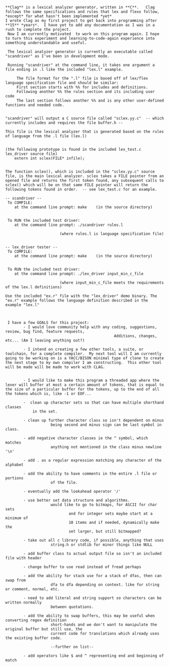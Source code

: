 	**Clag** is a lexical analyzer generator, written in **C**.   Clag follows the same specifications and rules that lex and flexx follow, *except* for what hasn't been implemented *yet*
	I wrote Clag as my first project to get back into programming after **15** *years*.  I have yet to add any documentation as I was in a rush to complete the project.
	 Now I am currently motivated  to work on this program again. I hope to turn this experiment and learning-to-code-again experience into something understandable and useful.
	 
     The lexical analyzer generator is currently an executable called "scandriver" as I've been in development mode.
	 
	 Running "scandriver" at the command line, it takes one argument a file ending in .l like the included "lex.l" example.
	 
		 The file format for the ".l" file is based off of lex/flex language specification file and should be similar:
		 First section starts with %% for includes and definitions.	 
		 Following another %% the rules section and its including user code	 
		 The last section follows another %% and is any other user-defined functions and needed code.
	 	 

	"scandriver" will output a C source file called "sclex.yy.c"  -- which currently includes and requires the file buffer.h --
	
	This file is the lexical analyzer that is generated based on the rules of language from the .l file (lex.l)


	(the following prototype is found in the included lex_test.c lex_driver source file)
		extern int sclex(FILE* infile);

	
	The function sclex(), which is included in the "sclex.yy.c" source file, is the main lexical analyzer. sclex takes a FILE pointer from an opened file and returns the first token found, any subsequent calls to sclex() which will be on that same FILE pointer will return the following tokens found in order.  -- see lex_test.c for an example.
	
	-- scandriver --
	 To COMPILE:
	 	at the command line prompt: make    (in the source directory)

	 
	 To RUN the included test driver:
	 	at the command line prompt: ./scandriver rules.l

							(where rules.l is language specification file)	


	-- lex_driver tester -- 
	 To COMPILE:
	 	at the command line prompt: make    (in the source directory)

	 
	 To RUN the included test driver:
	 	at the command line prompt: ./lex_driver input_min_c_file  

							(where input_min_c_file meets the requirements of the lex.l definitions)

	Use the included "ex.r" file with the "lex_driver" demo binary. The "ex.r" example follows the language definition described in the example "lex.l"

	 
	 
	 I have a few GOALS for this project:
	 		- I would love community help with any coding, suggestions, review, bug find, feature requests,
													Additions, changes, etc... (Am I leaving anything out?)
			
			- I intend on creating a few other tools, a suite, or toolchain, for a complete compiler.  My next tool will I am currently going to be working on is a YACC/BISON minimal type of clone to create the next stage to my own compiler I am constructing.  This other tool will be made will be made to work with CLAG.
			
			
			- I would like to make this program a threaded app where the lexer will buffer at most a certain amount of tokens, that is equal to the size of a particular buffer for the tokens, up to the end of all the tokens which is, like -1 or EOF...

			-  clean up character sets so that can have multiple shorthand classes
			    in the set.

			- clean up further character class so isn't dependent on minus
			            being second and minus sign can be last symbol in class.

			- add negative character classes ie the ^ symbol, which matches
			            anything not mentioned in the class minus newline '\n'

			- add . as a regular expression matching any character of the alphabet

			- add the ability to have comments in the entire .l file or portions
			            of the file.

			- eventually add the lookahead operator '/'

			- use better set data structure and algorithms.
			            would like to go to bitmaps, for ASCII for char sets
			                    and for integer sets maybe start at a minimum of
			                    10 items and if needed, dynamically make the
			                    set larger, but still bitmapped?

			- take out all c library code, if possible, anything that uses
			            string.h or stdlib for minor things like NULL

			- add buffer class to actual output file so isn't an included file with header

			- change buffer to use read instead of fread perhaps

			- add the ability for stack use for a stack of dfas, then can swap from
			            dfa to dfa depending on context. like for string or comment, normal, etc.

			- need to add literal and string support so characters can be written normally
			            between quotations.

			- add the ability to swap buffers, this may be useful when converting regex definition
			            short-hands and we don't want to manipulate the original buffer but still use, the
			            current code for translations which already uses the existing buffer code.

			            --further on list--

		 	- add operators like $ and ^ representing end and beginning of match
